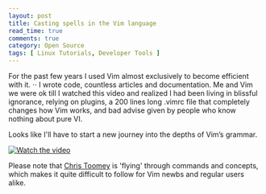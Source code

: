 ```yaml
---
layout: post
title: Casting spells in the Vim language
read_time: true  
comments: true
category: Open Source
tags: [ Linux Tutorials, Developer Tools ]
---
```


For the past few years I used Vim almost exclusively to become efficient with it.
⋅⋅ I wrote code, countless articles and documentation. Me and Vim we were ok till I watched this video and realized I had been living in blissful ignorance, relying on plugins, a 200 lines long .vimrc file that completely changes how Vim works, and bad advise given by people who know nothing about pure VI.

Looks like I'll have to start a new journey into the depths of Vim’s grammar.

[![Watch the video](https://img.youtube.com/vi/wlR5gYd6um0/maxresdefault.jpg)](https://youtu.be/wlR5gYd6um0)

Please note that [Chris Toomey](https://ctoomey.com/) is 'flying' through commands and concepts, which makes it quite difficult to follow for Vim newbs and regular users alike.
